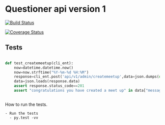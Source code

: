 # Questioner api version 1

[![Build Status](https://travis-ci.org/Njaya2019/Questioner-apis-v1.svg?branch=develope)](https://travis-ci.org/Njaya2019/Questioner-apis-v1)

[![Coverage Status](https://coveralls.io/repos/github/Njaya2019/Questioner-apis-v1/badge.svg?branch=develope)](https://coveralls.io/github/Njaya2019/Questioner-apis-v1?branch=develope)
## Tests

```python

def test_createmeetup(cli_ent):
    now=datetime.datetime.now()
    now=now.strftime("%Y-%m-%d %H:%M")
    response=cli_ent.post('api/v1/admin/createmeetup',data=json.dumps(dict(meetup_name="python programming for beginners",meetup_description="We started this to help each other.Regardless of your experince just join us share and learn.Welcome!",location="Mombasa,Kenya",date_created=now)),content_type="application/json")
    data=json.loads(response.data)
    assert response.status_code==201
    assert "congratulations you have created a meet up" in data["message"]
    
```

How to run the tests.
```
- Run the tests
  - py.test -vv

```